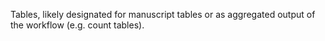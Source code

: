Tables, likely designated for manuscript tables or as aggregated output of the
workflow (e.g. count tables).
